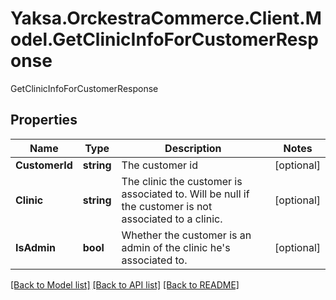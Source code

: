 # Yaksa.OrckestraCommerce.Client.Model.GetClinicInfoForCustomerResponse
GetClinicInfoForCustomerResponse

## Properties

Name | Type | Description | Notes
------------ | ------------- | ------------- | -------------
**CustomerId** | **string** | The customer id | [optional] 
**Clinic** | **string** | The clinic the customer is associated to. Will be null if the customer is not associated to a clinic. | [optional] 
**IsAdmin** | **bool** | Whether the customer is an admin of the clinic he&#39;s associated to. | [optional] 

[[Back to Model list]](../README.md#documentation-for-models) [[Back to API list]](../README.md#documentation-for-api-endpoints) [[Back to README]](../README.md)

